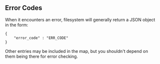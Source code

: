 Error Codes
-----------

When it encounters an error, filesystem will generally return a JSON object in the form:

    {
        "error_code" : "ERR_CODE"
    }

Other entries may be included in the map, but you shouldn't depend on them being there for error checking.

